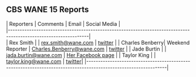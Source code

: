 
## CBS WANE 15 Reports


| Reporters       | Comments         | Email                       | Social Media                                |  
|----------------------------------------------------------------------------------------------------------------|  
| Rex Smith       |                  |  rex.smith@wane.com         | [twitter](https://twitter.com/RexSmithTV)   | 
| Charles Benberry| Weekend Reporter |  Charles.Benberry@wane.com  | [twitter](https://twitter.com/CharlesB_tv)  | 
| Jade Burtin     |                  |  jada.burtin@wane.com       | [Her Facebook page](https://bit.ly/3tQ76uL) | 
| Taylor King     |                  |  taylor.king@wane.com       | [twitter](https://twitter.com/TaylorKing_tv)| 
|----------------------------------------------------------------------------------------------------------------|  

 
